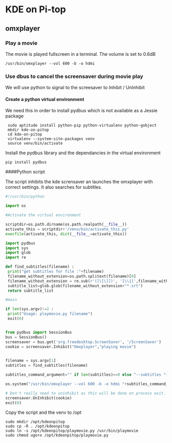 # KDE on Pi-top


## omxplayer

### Play a movie

The movie is played fullscreen in a terminal. The volume is set to 0.6dB



`/usr/bin/omxplayer --vol 600 -b -o hdmi`




### Use dbus to cancel the screensaver during movie play

We will use python to signal to the screesaver to Inhibit / UnInhibit

#### Create a python virtual environment

We need this in order to install pydbus which is not available as a Jessie package

```
 sudo aptitude install python-pip python-virtualenv python-gobject
 mkdir kde-on-pitop
 cd kde-on-pitop
 virtualenv --system-site-packages venv
 source venv/bin/activate
```

Install the pydbus library and the dependancies in the virtual environment

`pip install pydbus`


####Python script

The script inhibits the kde scrensaver an launches the omxplayer with correct settings. It also
searches for subtitles.

```python
#!/usr/bin/python

import os

#Activate the virtual environment

scriptdir=os.path.dirname(os.path.realpath(__file__))
activate_this = scriptdir+'/venv/bin/activate_this.py'
execfile(activate_this, dict(__file__=activate_this))

import pydbus
import sys
import glob
import re

def find_subtitles(filename) :
 print("get subtitles for file :"+filename)
 filename_without_extension=os.path.splitext(filename)[0]
 filename_without_extension = re.sub(r'([\[\]])', '[\\1]',filename_without_extension)
 subtitle_list=glob.glob(filename_without_extension+"*.srt")
 return subtitle_list			  

#main

if len(sys.argv)!=2 :
 print("Usage: playmovie.py filename")
 exit(0)


from pydbus import SessionBus
bus = SessionBus()
screensaver = bus.get('org.freedesktop.ScreenSaver', '/ScreenSaver')
cookie = screensaver.Inhibit("Omxplayer","playing movie")

 
filename = sys.argv[1]
subtitles = find_subtitles(filename)

subtitles_command_argument="" if len(subtitles)==0 else "--subtitles "+subtitles[0]

os.system("/usr/bin/omxplayer --vol 600 -b -o hdmi "+subtitles_command_argument+" "+filename);

# Don't really need to uninhibit as this will be done on process exit.
screensaver.UnInhibit(cookie)
exit(0)

```


Copy the script and the venv to /opt 

```
sudo mkdir /opt/kdeonpitop
sudo cp -R . /opt/kdeonpitop
sudo ln -s /opt/kdeonpitop/playmovie.py /usr/bin/playmovie
sudo chmod ugo+x /opt/kdeonpitop/playmovie.py
```







 
